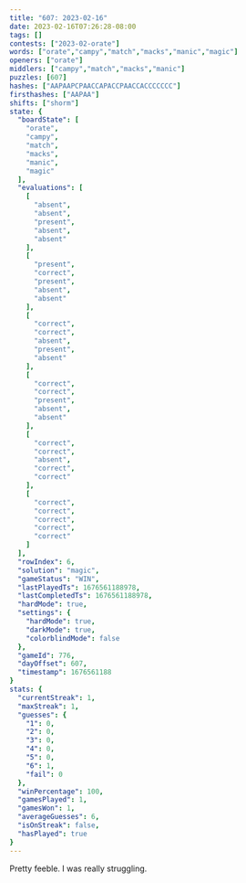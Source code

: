 ```yaml
---
title: "607: 2023-02-16"
date: 2023-02-16T07:26:28-08:00
tags: []
contests: ["2023-02-orate"]
words: ["orate","campy","match","macks","manic","magic"]
openers: ["orate"]
middlers: ["campy","match","macks","manic"]
puzzles: [607]
hashes: ["AAPAAPCPAACCAPACCPAACCACCCCCCC"]
firsthashes: ["AAPAA"]
shifts: ["shorm"]
state: {
  "boardState": [
    "orate",
    "campy",
    "match",
    "macks",
    "manic",
    "magic"
  ],
  "evaluations": [
    [
      "absent",
      "absent",
      "present",
      "absent",
      "absent"
    ],
    [
      "present",
      "correct",
      "present",
      "absent",
      "absent"
    ],
    [
      "correct",
      "correct",
      "absent",
      "present",
      "absent"
    ],
    [
      "correct",
      "correct",
      "present",
      "absent",
      "absent"
    ],
    [
      "correct",
      "correct",
      "absent",
      "correct",
      "correct"
    ],
    [
      "correct",
      "correct",
      "correct",
      "correct",
      "correct"
    ]
  ],
  "rowIndex": 6,
  "solution": "magic",
  "gameStatus": "WIN",
  "lastPlayedTs": 1676561188978,
  "lastCompletedTs": 1676561188978,
  "hardMode": true,
  "settings": {
    "hardMode": true,
    "darkMode": true,
    "colorblindMode": false
  },
  "gameId": 776,
  "dayOffset": 607,
  "timestamp": 1676561188
}
stats: {
  "currentStreak": 1,
  "maxStreak": 1,
  "guesses": {
    "1": 0,
    "2": 0,
    "3": 0,
    "4": 0,
    "5": 0,
    "6": 1,
    "fail": 0
  },
  "winPercentage": 100,
  "gamesPlayed": 1,
  "gamesWon": 1,
  "averageGuesses": 6,
  "isOnStreak": false,
  "hasPlayed": true
}
---
```

<!-- more -->
Pretty feeble. I was really struggling. 
